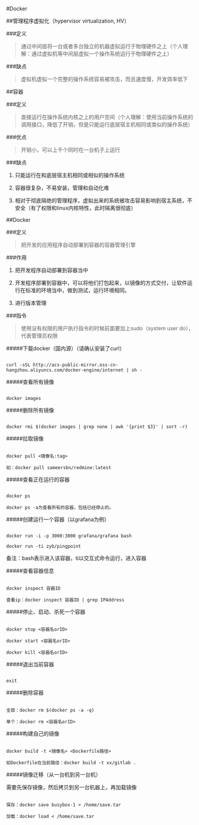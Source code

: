 #Docker

##管理程序虚拟化（hypervisor virtualization, HV）

###定义



>通过中间层将一台或者多台独立的机器虚拟运行于物理硬件之上（个人理解：通过虚拟机等中间层虚拟一个操作系统运行于物理硬件之上）



###缺点

>虚拟机虚拟一个完整的操作系统容易被攻击，而且速度慢，开发效率低下



##容器

###定义

>直接运行在操作系统内核之上的用户空间（个人理解：使用当前操作系统的调用接口，降低了开销，但是只能运行底层宿主机相同或类似的操作系统）



###优点

>开销小，可以上千个同时在一台机子上运行



###缺点

1.  只能运行在和底层宿主机相同或相似的操作系统

2. 	容器很复杂，不易安装，管理和自动化难

3. 	相对于彻底隔绝的管理程序，虚拟出来的系统被攻击容易影响到宿主系统，不安全（有了权限和linux内核特性，此时隔离很彻底）



##Docker

###定义

>把开发的应用程序自动部署到容器的容器管理引擎



###作用

1. 把开发程序自动部署到容器当中

2. 开发程序部署到容器中，可以将他们打包起来，以镜像的方式交付，让软件运行在标准的环境当中，做到测试，运行环境相同。

3. 进行版本管理



###指令

>使用没有权限的用户执行指令的时候前面要加上sudo（system user do），代表管理员权限



#####下载docker（国内源）（请确认安装了curl）

```

curl -sSL http://acs-public-mirror.oss-cn-hangzhou.aliyuncs.com/docker-engine/internet | sh -

```

#####查看所有镜像

```

docker images

```

#####删除所有镜像

```

docker rmi $(docker images | grep none | awk '{print $3}' | sort -r)

```

#####拉取镜像

```

docker pull <镜像名:tag>

如：docker pull sameersbn/redmine:latest

```

#####查看正在运行的容器

```

docker ps

docker ps -a为查看所有的容器，包括已经停止的。

```

#####创建运行一个容器（以grafana为例）

```

docker run -i -p 3000:3000 grafana/grafana bash

docker run -ti zyb/pingpoint
```

备注：bash表示进入该容器，ti以交互式命令运行，进入容器

#####查看容器信息

```

docker inspect 容器ID

查看ip：docker inspect 容器ID | grep IPAddress

```

#####停止、启动、杀死一个容器

```

docker stop <容器名orID>

docker start <容器名orID>

docker kill <容器名orID>

```

#####退出当前容器

```

exit

```

#####删除容器

```

全部：docker rm $(docker ps -a -q)

单个：docker rm <容器名orID>

```

#####构建自己的镜像

```

docker build -t <镜像名> <Dockerfile路径>

如Dockerfile在当前路径：docker build -t xx/gitlab .

```



#####镜像迁移（从一台机到另一台机）

需要先保存镜像，然后拷贝到另一台机器上，再加载镜像

```

保存：docker save busybox-1 > /home/save.tar

加载：docker load < /home/save.tar

```
